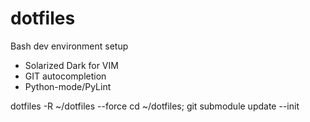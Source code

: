 dotfiles
========

Bash dev environment setup
 - Solarized Dark for VIM
 - GIT autocompletion
 - Python-mode/PyLint

dotfiles -R ~/dotfiles --force
cd ~/dotfiles; git submodule update --init
